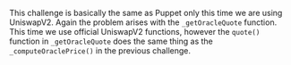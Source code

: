 This challenge is basically the same as Puppet only this time we are using UniswapV2. Again the problem arises with the `_getOracleQuote` function. This time we use official UniswapV2 functions, however the `quote()` function in `_getOracleQuote` does the same thing as the `_computeOraclePrice()` in the previous challenge.
